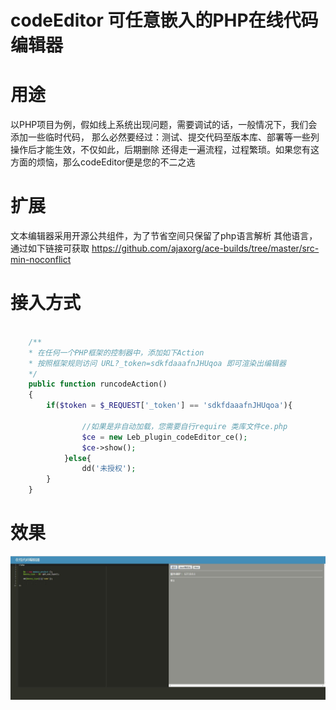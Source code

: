 # codeEditor 可任意嵌入的PHP在线代码编辑器
# 用途
以PHP项目为例，假如线上系统出现问题，需要调试的话，一般情况下，我们会添加一些临时代码，
那么必然要经过：测试、提交代码至版本库、部署等一些列操作后才能生效，不仅如此，后期删除
还得走一遍流程，过程繁琐。如果您有这方面的烦恼，那么codeEditor便是您的不二之选


# 扩展
文本编辑器采用开源公共组件，为了节省空间只保留了php语言解析
其他语言，通过如下链接可获取
https://github.com/ajaxorg/ace-builds/tree/master/src-min-noconflict

# 接入方式

```php

    /**
    * 在任何一个PHP框架的控制器中，添加如下Action
    * 按照框架规则访问 URL?_token=sdkfdaaafnJHUqoa 即可渲染出编辑器
    */
    public function runcodeAction()
    {
        if($token = $_REQUEST['_token'] == 'sdkfdaaafnJHUqoa'){
        
                //如果是非自动加载，您需要自行require 类库文件ce.php
                $ce = new Leb_plugin_codeEditor_ce();
                $ce->show();
            }else{
                dd('未授权');
        }
    }
```

# 效果

![plot](./images/editor.jpg)
